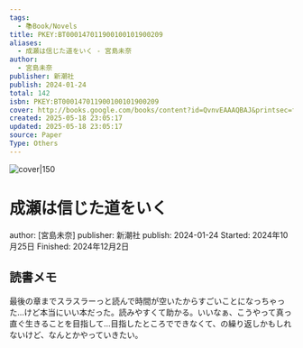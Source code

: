 ```yaml
---
tags:
  - 📚Book/Novels
title: PKEY:BT000147011900100101900209
aliases:
  - 成瀬は信じた道をいく - 宮島未奈
author:
  - 宮島未奈
publisher: 新潮社
publish: 2024-01-24
total: 142
isbn: PKEY:BT000147011900100101900209
cover: http://books.google.com/books/content?id=QvnvEAAAQBAJ&printsec=frontcover&img=1&zoom=1&edge=curl&source=gbs_api
created: 2025-05-18 23:05:17
updated: 2025-05-18 23:05:17
source: Paper
Type: Others
---
```

![cover|150](http://books.google.com/books/content?id=QvnvEAAAQBAJ&printsec=frontcover&img=1&zoom=1&edge=curl&source=gbs_api)
# 成瀬は信じた道をいく
author: [宮島未奈]
publisher: 新潮社
publish: 2024-01-24
Started: 2024年10月25日
Finished: 2024年12月2日
## 読書メモ
最後の章までスラスラーっと読んで時間が空いたからすごいことになっちゃった…けど本当にいい本だった。読みやすくて助かる。いいなぁ、こうやって真っ直ぐ生きることを目指して…目指したところでできなくて、の繰り返しかもしれないけど、なんとかやっていきたい。